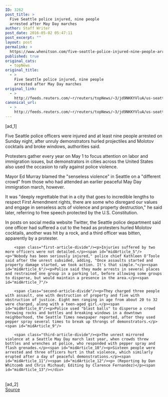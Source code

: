 ```yaml
---
ID: 3262
post_title: >
  Five Seattle police injured, nine people
  arrested after May Day marches
author: Staff Writer
post_date: 2016-05-02 05:47:11
post_excerpt: ""
layout: post
permalink: >
  https://www.whenitson.com/five-seattle-police-injured-nine-people-arrested-after-may-day-marches/
published: true
original_cats:
  - topNews
original_title:
  - >
    Five Seattle police injured, nine people
    arrested after May Day marches
original_link:
  - >
    http://feeds.reuters.com/~r/reuters/topNews/~3/jd9NKKYVluA/us-seattle-mayday-protests-idUSKCN0XT060
canonical_url:
  - >
    http://feeds.reuters.com/~r/reuters/topNews/~3/jd9NKKYVluA/us-seattle-mayday-protests-idUSKCN0XT060
---
```

 [ad_1]
<br><div id="articleText">
<span id="midArticle_start"/>

<span class="focusParagraph" readability="5"><p><span class="articleLocatio&lt;/span&gt;n">Five Seattle police officers were injured and at least nine  people arrested on Sunday night, after unruly demonstrators hurled projectiles and Molotov cocktails and broke windows, authorities said.</span></p></span><span id="midArticle_0"/><p>Protesters gather every year on May 1 to focus attention on labor and immigration issues, but demonstrators in cities across the United States also used the occasion to rally against police violence.  </p><span id="midArticle_1"/><p>Mayor Ed Murray blamed the "senseless violence" in Seattle on a "different crowd" from those who had attended an earlier peaceful May Day immigration march, however.</p><span id="midArticle_2"/><p>It was "deeply regrettable that in a city that goes to incredible lengths to respect First Amendment rights, there are some who disregard our values and engage in senseless acts of violence and property destruction," he said later, referring to free speech protected by the U.S. Constitution.</p><span id="midArticle_3"/><p>In posts on social media website Twitter, the Seattle police department said one officer had suffered a cut to the head as protesters hurled Molotov cocktails, another was hit by a rock, and a third officer was bitten, apparently by a protester.</p><span id="midArticle_4"/>
        
        <span class="first-article-divide"/><p>Injuries suffered by two more officers were not detailed.</p><span id="midArticle_5"/><p>"Nobody has been seriously injured," police chief Kathleen O'Toole said after the unrest subsided, adding, "Once assaults started and property damage started, we took action. It's that simple."</p><span id="midArticle_6"/><p>Police said they made arrests in several places and restrained one group in a parking lot, before allowing some groups to disperse, but would maintain a presence in the area.</p><span id="midArticle_7"/>
        
        <span class="second-article-divide"/><p>They charged three people with assault, one with destruction of property and five with obstruction of justice. Eight men ranging in age from about 20 to 32 were charged, along with a teen-aged girl.</p><span id="midArticle_8"/><p>Police used "blast balls" to disperse a crowd throwing rocks and bottles and breaking windows in a downtown neighborhood, the Seattle Times newspaper reported, after they used pepper spray several times to break up throngs of demonstrators.</p><span id="midArticle_9"/>
        
        <span class="third-article-divide"/><p>The unrest mirrored violence at a Seattle May Day march last year, when crowds threw bottles and wrenches at police, who responded with pepper spray and flash grenades.</p><span id="midArticle_10"/><p>Sixteen people were arrested and three officers hurt in that violence, which similarly erupted after a day of peaceful demonstrations.</p><span id="midArticle_11"/><span id="midArticle_12"/><p> (Reporting by Dan Whitcomb and Chris Michaud; Editing by Clarence Fernandez)</p><span id="midArticle_13"/></div>
<br>[ad_2]
<br><a href="http://feeds.reuters.com/~r/reuters/topNews/~3/jd9NKKYVluA/us-seattle-mayday-protests-idUSKCN0XT060">Source </a>